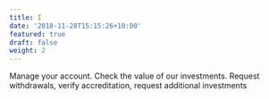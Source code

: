 ```yaml
---
title: I
date: '2018-11-28T15:15:26+10:00'
featured: true
draft: false
weight: 2
---
```

Manage your account. Check the value of our investments. Request withdrawals, verify accreditation, request additional investments

